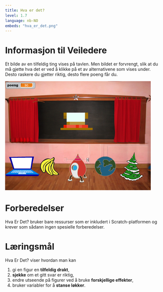 ```yaml
---
title: Hva er det?
level: 1.7
language: nb-NO
embeds: "hva_er_det.png"
---
```


# Informasjon til Veiledere

Et bilde av en tilfeldig ting vises på tavlen. Men bildet er
forvrengt, slik at du må gjette hva det er ved å klikke på et av
alternativene som vises under. Desto raskere du gjetter riktig, desto
flere poeng får du.

![](hva_er_det.png)

# Forberedelser

Hva Er Det? bruker bare ressurser som er inkludert i Scratch-platformen
og krever som sådann ingen spesielle forberedelser.

# Læringsmål

Hva Er Det? viser hvordan man kan

1. gi en figur en __tilfeldig drakt__,
2. __sjekke__ om et gitt svar er riktig,
3. endre utseende på figurer ved å bruke __forskjellige effekter__,
4. bruker variabler for å __stanse løkker__.

